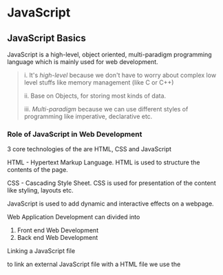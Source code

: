 # JavaScript

## JavaScript Basics

JavaScript is a high-level, object oriented, multi-paradigm programming language which is mainly used for web development.

> i. It's _high-level_ because we don't have to worry about complex low level stuffs like memory management (like C or C++)
>
> ii. Base on Objects, for storing most kinds of data.
>
> iii. _Multi-paradigm_ because we can use different styles of programming like imperative, declarative etc.

### Role of JavaScript in Web Development

3 core technologies of the are HTML, CSS and JavaScript

HTML - Hypertext Markup Language. HTML is used to structure the contents of the page.

CSS - Cascading Style Sheet. CSS is used for presentation of the content like styling, layouts etc.

JavaScript is used to add dynamic and interactive effects on a webpage.

Web Application Development can divided into

1. Front end Web Development
2. Back end Web Development

Linking a JavaScript file

to link an external JavaScript file with a HTML file we use the <script> tag

```
    <script src="./index.js"></script>
    <script async src="./index.js"></script>
    <script defer src="./index.js"></script>
```

If we add the _async_ or the _defer_ attribute then the script file will be downloaded asynchronously. We'll discuss this in details later.

### Value and Variables

A value is basically a piece of data. It's the most fundamental unit of information that we have in programming.
Example: "hello", 100, 23 etc.

Variables: We can use vaiables to store values an reuse them whenever we want to.
Example: `let firstName = "John";`

Think of variable as box in real world which can hold diffrent types of items and the variable name is the label on the box.
We can use that label to find the box later. Similarly we can use the variable name to reference the variable.

```
    let firstName = 'John';
    console.log(firstName);                 // This will print John in the console
```

There are few benefits of using variables"

1. We can reuse the values stored in the variable.
2. We we need to change the value, we only need to change it once, not every instances of the variable.

#### Rule of Naming Variables in JavaScript

1. Variable name can not start with a number

`let 5years = 5;                          // This will cause error`

2. Variable names can only contain letters, numbers and underscore (\_) and dollar sign ($).
3. Variable names can not be reserved keywords in JavaScript.
   `let new = "New;         // This is invalid`
4. Variable names should be descriptive and meaningful. This makes our code more readable and understandable.

```
    let x = "Wasiqur"                     // bad practice
    let firstName = "Wasiqur"             // good practice
```

### Data Types in Javascript

In every programming language values can have different types, depending on the type of data they hold.
In JavaScript every value is either an Object or a Primitive type.
A value is primitive if it's not an object.

#### Primitive Types

There are 7 primitive types in JavaScript.

1. **Number**: Floating point numbers. Used for decimals and integers. e.g. 23.0, 100 etc.
2. **String**: Sequence of characters. Used for text. e.g. "hello", "abcd..." etc.
3. **Boolean**: Logical type that can only be `true` or `false`. Used for taking decisions.
4. **undefined**: Value taken by a vaiable that is declared but not not assigned. Empty value.
5. **null**: Also mean "empty value" but it is assianable to vaiables. e.g. `let lastName = null`
6. **Symbol** (ES2015): Value that is unique and can not be changed. (not useful for now)
7. **BigInt** (ES2020): Used for larger integers than the **Number** type can hold.

JavaScript has dynamic typing:

1. We don't have to define the data type of the value stored in a variable. Instead the data type are determined automatically.
2. In JavaScript, it's the value that has a type, not the variable;
3. Variables simply stores values that have a type.
4. We can assign a new value with a different data type to the same variable without a problem. It is very useful but can be source of some bug.

```
    let x = 23;                        // number
    x = "hello";                       // string
```

### Code Commenting

Comment are part of code which is not executed by the JavaScript engine.
Single line comment

```
    // This is a single line comment.
```

Multi line comment

```
    /* This is
       a multiline comment
       because it can be
       written on multiple lines.
    */
```

### **typeof** operator

The **typeof** operator shows the types of different values.

```
let greet = "Hello";
console.log(typeof greet);                     // string

let hello;
console.log(typeof hello);                     // undefined

let jsIsFun = true;

console.log(typeof jsIsFun);                   // boolean
console.log(typeof false);                     // boolean

console.log(typeof 34);                        // number
console.log(typeof "Hello World");             // string

jsIsFun = "yes";
console.log(typeof jsIsFun);                   // string

console.log(hello)                             // undefined
console.log(typeof undefined);                 // undefined =>> undefined is both a type and a value

console.log(typeof null);                      // object  =>> probably a bug in JS
```

### Declaring variables in JavaScript: _let_, _const_ and _var_

Let's now take a look at 3 different ways to declare variables in JavaScript.

1. let
2. const
3. var

var was the old way of declaring variables while let ans const are modern way of declaring variables. let and const were added to the language in ES2015/ES6.

1. let: We use the let keyword to declare variables that can chabge later i.e. during the execution of program.

```
    let age = 20;
    age = 21;                         // reassigning a value to a variable.
```

let is used when we need to mutate a vaiable. Also, when we declare an empty variable.

2. const: We use the const keyword to declare variables that area not suposed to change at any point in future. The value in a const variable can not be changed so it is called constant variable or immutable variable.

```
    const birthYear = 2002;
    birthYear = 2000;                 // error ==> reassignment is not allowed
```

As constant variable are immutable, we can not declare empty const varables. So, const variable declaration must always be initialized.

As a best practice we should we const variables and let varibles only when we are sure that the variable needs to change at some point in the future.

3. var: var is the old way of declaring variable prior to ES2015/ES6. On the surface it works like let but there are some differences. Like let variables are block scoped and var varibales are function scoped etc. We'll learn them later in details. Declaring variables using var should be avoided in modern JavaScript.

```
    var job = "Software Engineer";
    job = "coder";
```

### Basic Operators

Let's learn about some basic operators in JavaScript.

An operator is basically allows us to perform some operation on values and variables. Like transform values or combine multiple values etc.

There are many kinds of operators:

#### 1. Mathematical/Arithmetic Operators:

1. Addition operator `+`
2. Subtraction operator `-`
3. Multiplication operator `*`
4. Division operator `/`
5. Exponent operator `**`
6. Modulo/remainder operator `%`

#### 2. Assignment Operators:

1. Assignments (basic) `=`
2. Addition assignment operator `+=`
3. Subtraction assignment operator `-=`
4. Multiplication assignment operator `*=`
5. Divition assignment operator `/=`

#### 3. Increment and Decrement Operators:

1. Prefix increment operator `++x`
2. Postfix increment operator `x++`
3. Prefix decrement operator `--x`
4. Postfix derement operator `x--`

#### 4. Comparison Operators:

1. Equality operator `==`
2. Inequality Operator `!=`
3. Strict equality operator `===`
4. Strict inequality operator `!==`
5. Greater than operator `>`
6. Greater than equal operator `>=`
7. Less than operator `<`
8. Less than equal operator `<=`

### Operator Precedence:

### Strings and Template Literals:

String are a very important part of programming. String are text inside single quote, double quote or backtick.

```
    const name = 'John';
    const name = "John";
    const name = `John`;
```

We can use the + operator to concatenate two more strings.

```

```
